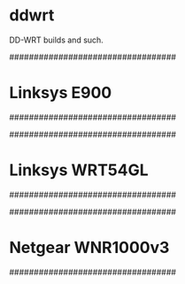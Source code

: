 # ddwrt
DD-WRT builds and such.

##################################
# Linksys E900
##################################

##################################
# Linksys WRT54GL
##################################

##################################
# Netgear WNR1000v3
##################################

